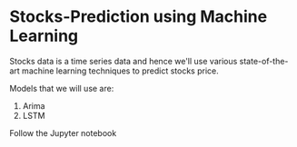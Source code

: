 # Stocks-Prediction using Machine Learning

Stocks data is a time series data and hence we'll use various state-of-the-art machine learning techniques to predict stocks price.

Models that we will use are:
1. Arima
2. LSTM

Follow the Jupyter notebook 
